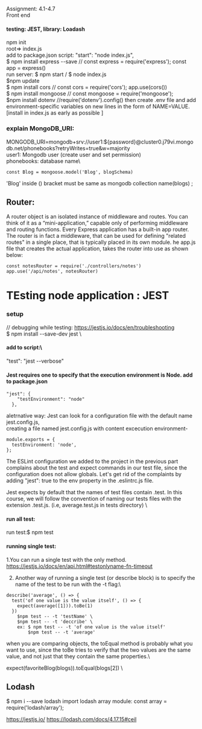 Assignment: 4.1-4.7 \
Front end
#### testing: JEST, library: Loadash 
npm init\
root=> index.js\
add to package.json script: "start": "node index.js",\
$ npm install express --save // const express = require('express'); const app = express()\
run server: $ npm start / $ node index.js\
$npm update\
$ npm install cors // const cors = require('cors'); app.use(cors())\
$ npm install mongoose // const mongoose = require('mongoose');\
$npm install dotenv //require('dotenv').config() then create .env file and add environment-specific variables on new lines in the form of NAME=VALUE. [install in index.js as early as possible ]

### explain MongoDB_URI:
MONGODB_URI=mongodb+srv://user1:${password}@cluster0.j79vi.mongodb.net/phonebooks?retryWrites=true&w=majority \
user1: Mongodb  user (create user and set permission)\
phonebooks: database name\

```
const Blog = mongoose.model('Blog', blogSchema)
```
'Blog' inside () bracket must be same as mongodb collection name(blogs) ;




## Router:
A router object is an isolated instance of middleware and routes. You can think of it as a “mini-application,” capable only of performing middleware and routing functions. Every Express application has a built-in app router. \
The router is in fact a middleware, that can be used for defining "related routes" in a single place, that is typically placed in its own module.
he app.js file that creates the actual application, takes the router into use as shown below:

```
const notesRouter = require('./controllers/notes')
app.use('/api/notes', notesRouter)

```


# TEsting node application : JEST
### setup
// debugging while testing: https://jestjs.io/docs/en/troubleshooting \
$ npm install --save-dev jest \

#### add to script:\
"test": "jest --verbose"
#### Jest requires one to specify that the execution environment is Node. add to package.json
```
"jest": {
    "testEnvironment": "node"
  },
```
aletrnative way: Jest can look for a configuration file with the default name jest.config.js, \
creating a file named jest.config.js with content  excecution environment- 
```
module.exports = {
  testEnvironment: 'node',
};
```
 
 The ESLint configuration we added to the project in the previous part complains about the test and expect commands in our test file, since the configuration does not allow globals. Let's get rid of the complaints by adding "jest": true to the env property in the .eslintrc.js file.

 Jest expects by default that the names of test files contain .test. In this course, we will follow the convention of naming our tests files with the extension .test.js. (i.e, average.test.js in tests directory) \

#### run all test:
 run test:$ npm test 

#### running single test:
1.You can run a single test with the only method. \
 https://jestjs.io/docs/en/api.html#testonlyname-fn-timeout

 2. Another way of running a single test (or describe block) is to specify the name of the test to be run with the -t flag:\
```
describe('average', () => {
  test('of one value is the value itself', () => {
    expect(average([1])).toBe(1)
  })
    $npm test -- -t 'testName' \
    $npm test -- -t 'deccribe' \
    ex: $ npm test -- -t 'of one value is the value itself'
        $npm test -- -t 'average'

```

when you are comparing objects, the toEqual method is probably what you want to use, since the toBe tries to verify that the two values are the same value, and not just that they contain the same properties.\
 
 expect(favoriteBlog(blogs)).toEqual(blogs[2]) \

## Lodash
$ npm i --save lodash
import lodash array module: const array = require('lodash/array');



 https://jestjs.io/
 https://lodash.com/docs/4.17.15#ceil
